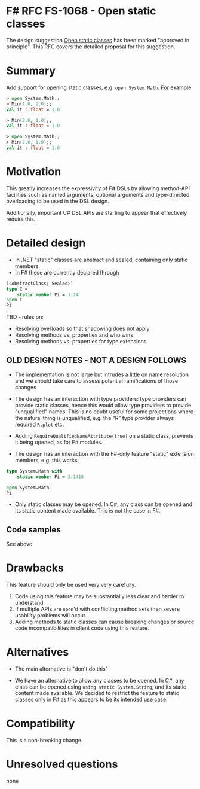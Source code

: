 # F# RFC FS-1068 - Open static classes

The design suggestion [Open static classes](https://github.com/fsharp/fslang-suggestions/issues/383) has been marked "approved in principle".
This RFC covers the detailed proposal for this suggestion.


# Summary
[summary]: #summary

Add support for opening static classes, e.g. `open System.Math`. For example

```fsharp
> open System.Math;;
> Min(1.0, 2.0);;
val it : float = 1.0

> Min(2.0, 1.0);;
val it : float = 1.0

> open System.Math;;
> Min(2.0, 1.0);;
val it : float = 1.0
```

# Motivation
[motivation]: #motivation

This greatly increases the expressivity of F# DSLs by allowing method-API facilities such as named arguments, optional
arguments and type-directed overloading to be used in the DSL design.

Additionally, important C# DSL APIs are starting to appear that effectively require this.

# Detailed design
[design]: #detailed-design

*  In .NET "static" classes  are abstract and sealed, containing only static members.  
* In F# these are currently declared through
```fsharp
[<AbstractClass; Sealed>] 
type C =
    static member Pi = 3.14
open C
Pi
```

TBD - rules on:

* Resolving overloads so that shadowing does not apply
* Resolving methods vs. properties and who wins
* Resolving methods vs. properties for type extensions

## OLD DESIGN NOTES - NOT A DESIGN FOLLOWS

* The implementation is not large but intrudes a little on name resolution and we should take care to assess potential ramifications of those changes

* The design has an interaction with type providers: type providers can provide static classes, hence this would allow type providers to provide "unqualified" names.  This is no doubt useful for some projections where the natural thing is unqualified, e.g. the "R" type provider always required `R.plot` etc.

* Adding `RequireQualifiedNameAttribute(true)` on a static class, prevents it being opened, as for F# modules.

* The design has an interaction with the F#-only feature "static" extension members, e.g. this works:

```fsharp
type System.Math with 
    static member Pi = 3.1415

open System.Math
Pi
```

* Only static classes may be opened.  In C#, any class can be opened and its static content made available.  This is not the case in F#.

## Code samples

See above
# Drawbacks
[drawbacks]: #drawbacks

This feature should only be used very very carefully. 
1. Code using this feature may be substantially less clear and harder to understand
2. If multiple APIs are `open`'d with conflicting method sets then severe usability problems will occur.
3. Adding methods to static classes can cause breaking changes or source code incompatibilities in client code using this feature.

# Alternatives
[alternatives]: #alternatives

* The main alternative is "don't do this"

* We have an alternative to allow any classes to be opened.  In C#, any class can be opened using `using static System.String`, and its static content made available.  We decided to restrict the feature to static classes only in F# as this appears to be its intended use case.

# Compatibility
[compatibility]: #compatibility

This is a non-breaking change.

# Unresolved questions
[unresolved]: #unresolved-questions

none

